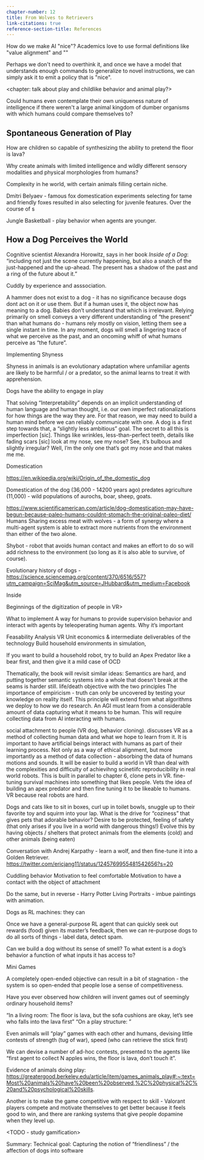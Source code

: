 ```yaml
---
chapter-number: 12
title: From Wolves to Retrievers
link-citations: true
reference-section-title: References
---
```


<!-- In the Book of Genesis, God creates the  -->

How do we make AI "nice"? Academics love to use formal definitions like "value alignment" and ""

Perhaps we don't need to overthink it, and once we have a model that understands enough commands to generalize to novel instructions, we can simply ask it to emit a policy that is "nice".



<chapter: talk about play and childlike behavior and animal play?>
<!-- this chapter needs substantialw work in fleshing out a more cohesive outline, as does 13-16-->

Could humans even contemplate their own uniqueness nature of intelligence if there weren't a large animal kingdom of dumber organisms with which humans could compare themselves to?


## Spontaneous Generation of Play


How are  children so capable of synthesizing the ability to pretend the floor is lava?



Why create animals with limited intelligence and wildly different sensory modalities and physical morphologies from humans? 

Complexity in he world, with certain animals filling certain niche.


<!-- emergence of open-ended play from survival games? -->

Dmitri Belyaev - famous fox domestication experiments selecting for tame and friendly foxes resulted in also selecting for juvenile features. Over the course of s


Jungle Basketball - play behavior when agents are younger.

## How a Dog Perceives the World

Cognitive scientist Alexandra Horowitz, says in her book *Inside of a Dog*: “including not just the scene currently happening, but also a snatch of the just-happened and the up-ahead. The present has a shadow of the past and a ring of the future about it.”

Cuddly by experience and asssociation.

A hammer does not exist to a dog - it has no significance because dogs dont act on it or use them. But if a human uses it, the object now has meaning to a dog.
Babies don’t understand that which is irrelevant. 
Relying primarily on smell conveys a very different understanding of “the present” than what humans do - humans rely mostly on vision, letting them see a single instant in time. In any moment, dogs will smell a lingering trace of what we perceive as the past, and an oncoming whiff of what humans perceive as “the future”.



<!-- we will attempt to create dogs by domesticating wolves, just as our human ancestors did eons ago. Rather than embody agents in our world, it is simpler to send humans into their world using VR. We can have virtual canines interact with real humans through a VR interface, pet them, cuddle them, and so on. Through this process, we try to make the AI useful and socially aware of real humans by designing virtual pets. -->

Implementing Shyness

Shyness in animals is an evolutionary adaptation where unfamiliar agents are likely to be harmful / or a predator, so the animal learns to treat it with apprehension.


Dogs have the ability to engage in play 

That solving “Interpretability” depends on an implicit understanding of human language and human thought, i.e. our own imperfect rationalizations for how things are the way they are.
For that reason, we may need to build a human mind before we can reliably communicate with one. A dog is a first step towards that, a “slightly less ambitious” goal.
The secret to all this is imperfection [sic]. Things like wrinkles, less-than-perfect teeth, details  like fading scars [sic] look at my nose, see my nose? See, it’s bulbous and slightly irregular? Well, I’m the only one that’s got my nose and that makes me me.

Domestication

https://en.wikipedia.org/wiki/Origin_of_the_domestic_dog

Domestication of the dog  (36,000 - 14200 years ago) predates agriculture (11,000) - wild populations of aurochs, boar, sheep, goats.

https://www.scientificamerican.com/article/dog-domestication-may-have-begun-because-paleo-humans-couldnt-stomach-the-original-paleo-diet/
Humans Sharing excess meat with wolves - a form of synergy where a multi-agent system is able to extract more nutrients from the environment than either of the two alone.

Shybot - robot that avoids human contact and makes an effort to do so will add richness to the environment (so long as it is also able to survive, of course).

Evolutionary history of dogs - 
https://science.sciencemag.org/content/370/6516/557?utm_campaign=SciMag&utm_source=JHubbard&utm_medium=Facebook

Inside 

Beginnings of the digitization of people in VR>

What to implement
A way for humans to provide supervision behavior and interact with agents by teleoperating human agents.
Why it’s important


Feasability Analysis
VR 
Unit economics & intermediate deliverables of the technology
Build household environments in simulation, 

If you want to build a household robot, try to build an Apex Predator like a bear first, and then give it a mild case of OCD




Thematically, the book will revisit similar ideas:
Semantics are hard, and putting together semantic systems into a whole that doesn’t break at the seams is harder still. life/death objective with the two principles
The importance of empiricism - truth can only be uncovered by testing your knowledge on reality itself. This principle will extend from what algorithms we deploy to how we do research.
An AGI must learn from a considerable amount of data capturing what it means to be human. This will require collecting data from AI interacting with humans.


social attachment to people (VR dog, behavior cloning). 
discusses VR as a method of collecting human data and what we hope to learn from it. It is important to have artificial beings interact with humans as part of their learning process. Not only as a way of ethical alignment, but more importantly as a method of data collection - absorbing the data of humans motions and sounds. It will be easier to build a world in VR than deal with the complexities and difficulty of achievihng scinetiifc reproducibility in real world robots. This is built in parallel to chapter 6, clone pets in VR. fine-tuning survival machines into something that likes people. Vets the idea of building an apex predator and then fine tuning it to be likeable to humans. VR because real robots are hard.


Dogs and cats like to sit in boxes, curl up in toilet bowls, snuggle up to their favorite toy and squirm into your lap.
What is the drive for “coziness” that gives pets that adorable behavior?
Desire to be protected, feeling of safety (that only arises if you live in a world with dangerous things!)
Evolve this by having objects / shelters that protect animals from the elements (cold) and other animals (being eaten)

Conversation with Andrej Karpathy - learn a wolf, and then fine-tune it into a Golden Retriever.
https://twitter.com/ericjang11/status/1245769955481542656?s=20


Cuddling behavior
Motivation to feel comfortable
Motivation to have a contact with the object of attachment

Do the same, but in reverse - Harry Potter Living Portraits - imbue paintings with animation. 


Dogs as RL machines: they can 

Once we have a general-purpose RL agent that can quickly seek out rewards (food) given its master’s feedback, then we can re-purpose dogs to do all sorts of things - label data, detect spam. 

Can we build a dog without its sense of smell? To what extent is a dog’s behavior a function of what inputs it has access to? 

Mini Games

A completely open-ended objective can result in a bit of stagnation - the system is so open-ended that people lose a sense of competitiveness.


Have you ever observed how children will invent games out of seemingly ordinary household items? 

“In a living room: The floor is lava, but the sofa cushions are okay, let’s see who falls into the lava first”
“On a play structure: ” 

Even animals will “play” games with each other and humans, devising little contests of strength (tug of war), speed (who can retrieve the stick first)


We can devise a number of ad-hoc contests, presented to the agents like “first agent to collect N apples wins, the floor is lava, don’t touch it”.


Evidence of animals doing play: 
https://greatergood.berkeley.edu/article/item/games_animals_play#:~:text=Most%20animals%20have%20been%20observed,%2C%20physical%2C%20and%20psychological%20skills.


Another is to make the game competitive with respect to skill - Valorant players compete and motivate themselves to get better because it feels good to win, and there are ranking systems that give people dopamine when they level up.

<TODO - study gamification>


Summary:
Technical goal: Capturing the notion of “friendliness” / the affection of dogs into software

